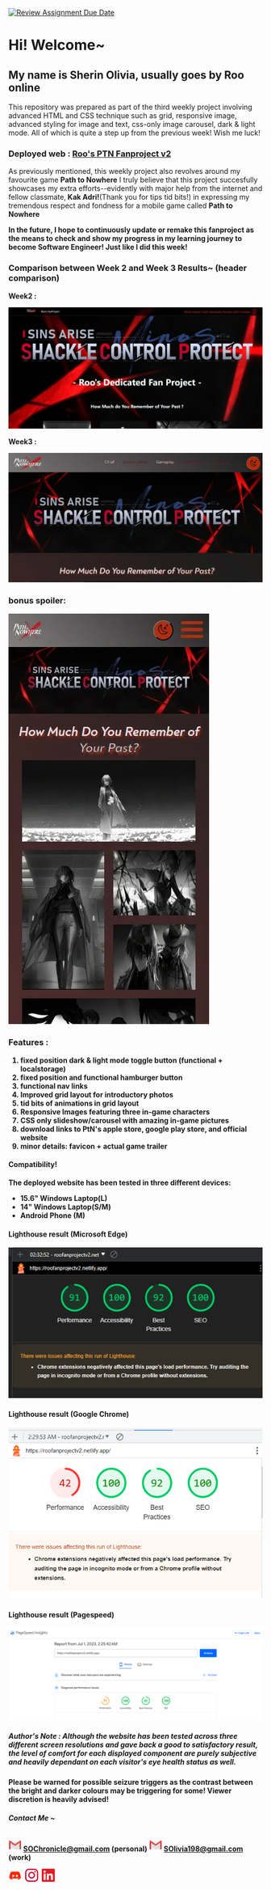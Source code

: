 [![Review Assignment Due Date](https://classroom.github.com/assets/deadline-readme-button-24ddc0f5d75046c5622901739e7c5dd533143b0c8e959d652212380cedb1ea36.svg)](https://classroom.github.com/a/nVsM4ivD)
# Hi! Welcome~
## <b>My name is Sherin Olivia, usually goes by Roo online</b> 

<p> This repository was prepared as part of the third weekly project involving advanced HTML and CSS technique such as grid, responsive image, advanced styling for image and text, css-only image carousel, dark & light mode. All of which is quite a step up from the previous week! Wish me luck! <p>

### Deployed web : <a href="https://roofanprojectv2.netlify.app/#">Roo's PTN Fanproject v2</a>

<p>As previously mentioned, this weekly project also revolves around my favourite game <strong>Path to Nowhere</strong> I truly believe that this project succesfully showcases my extra efforts--evidently with major help from the internet and fellow classmate,<strong> Kak Adri!</strong>(Thank you for tips tid bits!) in expressing my tremendous respect and fondness for a mobile game called <strong>Path to Nowhere<strong></p>

<p>In the future, I hope to continuously update or remake this fanproject as the means to check and show my progress in my learning journey to become Software Engineer! Just like I did this week!</p>

### <b>Comparison between Week 2 and Week 3 Results~ (header comparison)</b>
<p>Week2 :</p>
<img src="https://github.com/RevoU-FSSE-2/week-2-SherinOlivia/blob/main/images/ptnfanproject.jpeg" alt="Week 2 Assignment's Web Capture!"/>
<p>Week3 :</p>
<img src="https://github.com/RevoU-FSSE-2/week-3-SherinOlivia/blob/main/assets/Week3Header.webp" alt="Week 3 Assignment's Web Capture!"/>

### bonus spoiler:
<img src="https://github.com/RevoU-FSSE-2/week-3-SherinOlivia/blob/main/assets/Week3Mobile.webp" alt="Week 3 Assignment's Mobile Web Capture!"/>

### <b>Features :</b>
<ol>
<li>fixed position dark & light mode toggle button (functional + localstorage)</li>
<li>fixed position and functional hamburger button</li>
<li>functional nav links</li>
<li>Improved grid layout for introductory photos</li>
<li>tid bits of animations in grid layout</li>
<li>Responsive Images featuring three in-game characters</li>
<li>CSS only slideshow/carousel with amazing in-game pictures</li>
<li>download links to PtN's apple store, google play store, and official website</li>
<li>minor details: favicon + actual game trailer</li>
</ol>

#### <b>Compatibility!</b>
The deployed website has been tested in three different devices:
<ul>
<li>15.6" Windows Laptop(L)</li>
<li>14" Windows Laptop(S/M)</li>
<li>Android Phone (M)</li>
</ul>

#### <b>Lighthouse result (Microsoft Edge) </b>
<img src="https://github.com/RevoU-FSSE-2/week-3-SherinOlivia/blob/main/assets/Week3EdgeLighthouse.webp" alt="Week 3 Assignment's Microsoft Edge's Devtools Lighthouse Result, Perfect 100 for both Accessibility and SEO"/>

#### <b>Lighthouse result (Google Chrome) </b>
<img src="https://github.com/RevoU-FSSE-2/week-3-SherinOlivia/blob/main/assets/Week3ChromeLighthouse.webp" alt="Week 3 Assignment's Google Chrome's Devtools Lighthouse Result, Perfect 100 for both Accessibility and SEO"/>

#### <b>Lighthouse result (Pagespeed) </b>
<img src="https://github.com/RevoU-FSSE-2/week-3-SherinOlivia/blob/main/assets/Week3PageSpeed.webp" alt="Week 3 Assignment's PageSpeed Result, Perfect 100 for both Accessibility and SEO"/>

##### Author's Note : Although the website has been tested across three different screen resolutions and gave back a good to satisfactory result, the level of comfort for each displayed component are purely subjective and heavily dependant on each visitor's eye health status as well. 
<p>Please be warned for possible seizure triggers as the contrast between the bright and darker colours may be triggering for some! Viewer discretion is heavily advised!</p>


###### <b>Contact Me ~</b>
<img src="https://github.com/RevoU-FSSE-2/week-3-SherinOlivia/blob/main/assets/gmaillogo.webp" alt="gmail"/> SOChronicle@gmail.com (personal)
<img src="https://github.com/RevoU-FSSE-2/week-3-SherinOlivia/blob/main/assets/gmaillogo.webp" alt="gmail"/> SOlivia198@gmail.com (work)

<a href="https://discord.com/users/shxdxr#7539" target="_blank"><img src="https://github.com/RevoU-FSSE-2/week-3-SherinOlivia/blob/main/assets/reddiscordlogo.webp" class="discordLogo" alt="discord"/></a>&ensp;<a href="https://instagram.com/shxdxr?igshid=MzRlODBiNWFlZA==" target="_blank"><img src="https://github.com/RevoU-FSSE-2/week-3-SherinOlivia/blob/main/assets/redinstagramlogo.webp" class="instagramLogo" alt="instagram"/></a>&ensp;<a href="https://www.linkedin.com/in/sherin-olivia-07311127a/" target="_blank"><img src="https://github.com/RevoU-FSSE-2/week-2-SherinOlivia/blob/main/images/linkedinlogo.png" class="linkedLogo" alt="linkedin"/></a>
